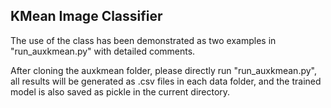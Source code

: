 ## KMean Image Classifier

The use of the class has been demonstrated as two examples in "run_auxkmean.py" with detailed comments.

After cloning the auxkmean folder, please directly run "run_auxkmean.py", all results will be generated as .csv files in each data folder, and the trained model is also saved as pickle in the current directory.
